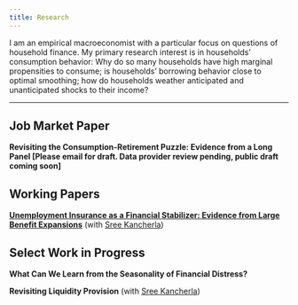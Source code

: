 ```yaml
---
title: Research
---
```


I am an empirical macroeconomist with a particular focus on questions of household finance. My primary research interest is in households’ consumption behavior: Why do so many households have high marginal propensities to consume; is households’ borrowing behavior close to optimal smoothing; how do households weather anticipated and unanticipated shocks to their income? 

---
## Job Market Paper

**Revisiting the Consumption-Retirement Puzzle: Evidence from a Long Panel [Please email for draft. Data provider review pending, public draft coming soon]**


## Working Papers

**[Unemployment Insurance as a Financial Stabilizer: Evidence from Large Benefit Expansions](https://github.com/nickflamang/nickflamang.github.io/blob/gh-pages/_site/files/UI_Benefit_Expansions_and_Local_Financial_Distress.pdf)** (with [Sree Kancherla](https://sreekancherla.github.io/))


## Select Work in Progress

**What Can We Learn from the Seasonality of Financial Distress?**

**Revisiting Liquidity Provision** (with [Sree Kancherla](https://sreekancherla.github.io/))
